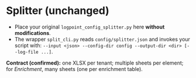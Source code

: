 # Splitter (unchanged)

- Place your original `logpoint_config_splitter.py` here **without modifications**.
- The wrapper `split_cli.py` reads `config/splitter.json` and invokes your script with:
  `--input <json> --config-dir config --output-dir <dir> [--log-file ...]`.

**Contract (confirmed):** one XLSX per tenant; multiple sheets per element; for *Enrichment*, many sheets (one per enrichment table).
